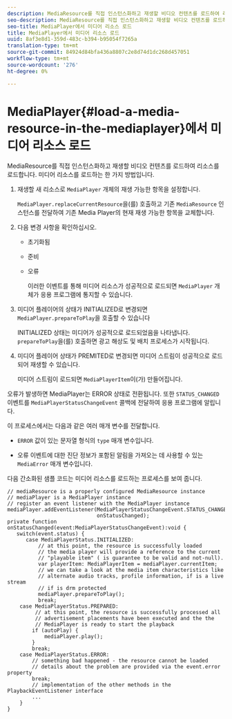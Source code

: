 ```yaml
---
description: MediaResource를 직접 인스턴스화하고 재생할 비디오 컨텐츠를 로드하여 리소스를 로드합니다. 미디어 리소스를 로드하는 한 가지 방법입니다.
seo-description: MediaResource를 직접 인스턴스화하고 재생할 비디오 컨텐츠를 로드하여 리소스를 로드합니다. 미디어 리소스를 로드하는 한 가지 방법입니다.
seo-title: MediaPlayer에서 미디어 리소스 로드
title: MediaPlayer에서 미디어 리소스 로드
uuid: 8af3e8d1-359d-483c-b394-b95054f7265a
translation-type: tm+mt
source-git-commit: 84924d84bfa436a8807c2e8d74d1dc268d457051
workflow-type: tm+mt
source-wordcount: '276'
ht-degree: 0%

---
```



# MediaPlayer{#load-a-media-resource-in-the-mediaplayer}에서 미디어 리소스 로드

MediaResource를 직접 인스턴스화하고 재생할 비디오 컨텐츠를 로드하여 리소스를 로드합니다. 미디어 리소스를 로드하는 한 가지 방법입니다.

1. 재생할 새 리소스로 `MediaPlayer` 개체의 재생 가능한 항목을 설정합니다.

   `MediaPlayer.replaceCurrentResource`을(를) 호출하고 기존 `MediaResource` 인스턴스를 전달하여 기존 Media Player의 현재 재생 가능한 항목을 교체합니다.

1. 다음 변경 사항을 확인하십시오.

   * 초기화됨
   * 준비
   * 오류

      이러한 이벤트를 통해 미디어 리소스가 성공적으로 로드되면 `MediaPlayer` 개체가 응용 프로그램에 통지할 수 있습니다.

1. 미디어 플레이어의 상태가 INITIALIZED로 변경되면 `MediaPlayer.prepareToPlay`을 호출할 수 있습니다

   INITIALIZED 상태는 미디어가 성공적으로 로드되었음을 나타냅니다. `prepareToPlay`을(를) 호출하면 광고 해상도 및 배치 프로세스가 시작됩니다.

1. 미디어 플레이어 상태가 PREMITED로 변경되면 미디어 스트림이 성공적으로 로드되어 재생할 수 있습니다.

   미디어 스트림이 로드되면 `MediaPlayerItem`이(가) 만들어집니다.

오류가 발생하면 MediaPlayer는 ERROR 상태로 전환됩니다. 또한 `STATUS_CHANGED` 이벤트를 `MediaPlayerStatusChangeEvent` 콜백에 전달하여 응용 프로그램에 알립니다.

이 프로세스에서는 다음과 같은 여러 매개 변수를 전달합니다.
* `ERROR` 값이 있는 문자열 형식의 `type` 매개 변수입니다.

* 오류 이벤트에 대한 진단 정보가 포함된 알림을 가져오는 데 사용할 수 있는 `MediaError` 매개 변수입니다.


<!--<a id="example_3774607C6F08473282CF0CB7F3D82373"></a>-->

다음 간소화된 샘플 코드는 미디어 리소스를 로드하는 프로세스를 보여 줍니다.

```
// mediaResource is a properly configured MediaResource instance 
// mediaPlayer is a MediaPlayer instance 
// register an event listener with the MediaPlayer instance 
mediaPlayer.addEventListener(MediaPlayerStatusChangeEvent.STATUS_CHANGED,  
                             onStatusChanged); 
private function onStatusChanged(event:MediaPlayerStatusChangeEvent):void { 
   switch(event.status) { 
      case MediaPlayerStatus.INITIALIZED: 
          // at this point, the resource is successfully loaded 
          // the media player will provide a reference to the current 
          // "playable item" ( is guarantee to be valid and not-null). 
          var playerItem: MediaPlayerItem = mediaPlayer.currentItem; 
          // we can take a look at the media item characteristics like 
          // alternate audio tracks, profile information, if is a live stream 
          // if is drm protected 
          mediaPlayer.prepareToPlay(); 
          break; 
    case MediaPlayerStatus.PREPARED: 
         // at this point, the resource is successfully processed all  
         // advertisement placements have been executed and the the  
         // MediaPlayer is ready to start the playback 
        if (autoPlay) { 
            mediaPlayer.play(); 
        } 
        break; 
    case MediaPlayerStatus.ERROR: 
        // something bad happened - the resource cannot be loaded 
        // details about the problem are provided via the event.error property 
        break; 
        // implementation of the other methods in the PlaybackEventListener interface 
        ... 
    } 
}
```
